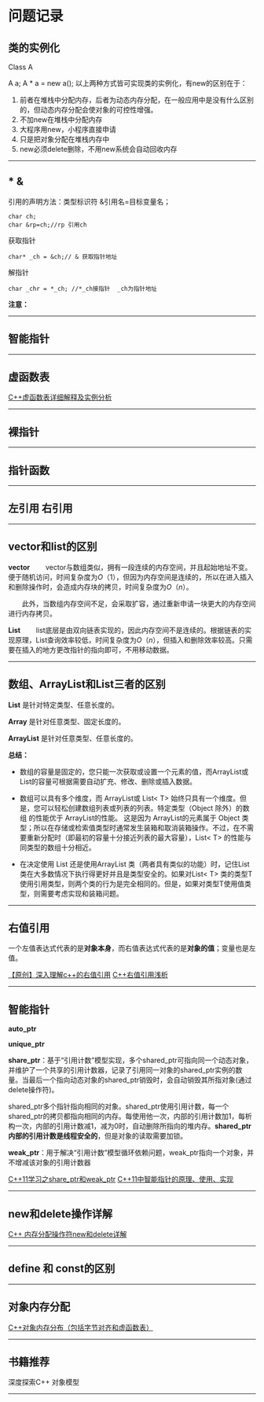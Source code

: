 # 问题记录  

## 类的实例化

Class A

A a;
A * a = new a(); 
以上两种方式皆可实现类的实例化，有new的区别在于：
1. 前者在堆栈中分配内存，后者为动态内存分配，在一般应用中是没有什么区别的，但动态内存分配会使对象的可控性增强。
2. 不加new在堆栈中分配内存
3. 大程序用new，小程序直接申请
4. 只是把对象分配在堆栈内存中
5. new必须delete删除，不用new系统会自动回收内存

******  

## * & 

引用的声明方法：类型标识符 &引用名=目标变量名；

```
char ch;
char &rp=ch;//rp 引用ch
```
>
获取指针
```
char* _ch = &ch;// & 获取指针地址
```

>
解指针
```
char _chr = *_ch; //*_ch接指针  _ch为指针地址
```

**注意：**
******  

## 智能指针  

******

## 虚函数表

[C++虚函数表详细解释及实例分析](https://blog.csdn.net/sunshinewave/article/details/51079204?utm_source=blogxgwz0)

******  

## 裸指针  

******  

## 指针函数  

******  

## 左引用 右引用   

******  

## vector和list的区别

**vector**
　　vector与数组类似，拥有一段连续的内存空间，并且起始地址不变。便于随机访问，时间复杂度为$O（1）$，但因为内存空间是连续的，所以在进入插入和删除操作时，会造成内存块的拷贝，时间复杂度为$O（n）$。

　　此外，当数组内存空间不足，会采取扩容，通过重新申请一块更大的内存空间进行内存拷贝。

**List**
　　list底层是由双向链表实现的，因此内存空间不是连续的。根据链表的实现原理，List查询效率较低，时间复杂度为$O（n）$，但插入和删除效率较高。只需要在插入的地方更改指针的指向即可，不用移动数据。 

****** 

## 数组、ArrayList和List三者的区别 

**List** 是针对特定类型、任意长度的。

**Array** 是针对任意类型、固定长度的。

**ArrayList** 是针对任意类型、任意长度的。

**总结：**
+ 数组的容量是固定的，您只能一次获取或设置一个元素的值，而ArrayList或List<T>的容量可根据需要自动扩充、修改、删除或插入数据。

+ 数组可以具有多个维度，而 ArrayList或 List< T> 始终只具有一个维度。但是，您可以轻松创建数组列表或列表的列表。特定类型（Object 除外）的数组 的性能优于 ArrayList的性能。 这是因为 ArrayList的元素属于 Object 类型；所以在存储或检索值类型时通常发生装箱和取消装箱操作。不过，在不需要重新分配时（即最初的容量十分接近列表的最大容量），List< T> 的性能与同类型的数组十分相近。
    
+ 在决定使用 List<T> 还是使用ArrayList 类（两者具有类似的功能）时，记住List<T> 类在大多数情况下执行得更好并且是类型安全的。如果对List< T> 类的类型T 使用引用类型，则两个类的行为是完全相同的。但是，如果对类型T使用值类型，则需要考虑实现和装箱问题。

******  

## 右值引用  

一个左值表达式代表的是**对象本身**，而右值表达式代表的是**对象的值**；变量也是左值。

[【原创】深入理解c++的右值引用](https://www.cnblogs.com/cposture/p/4927712.html)
[C++右值引用浅析](https://www.cnblogs.com/concurrency/p/4066304.html)

******  

## 智能指针 

**auto_ptr** 

**unique_ptr**

**share_ptr**：基于“引用计数”模型实现，多个shared_ptr可指向同一个动态对象，并维护了一个共享的引用计数器，记录了引用同一对象的shared_ptr实例的数量。当最后一个指向动态对象的shared_ptr销毁时，会自动销毁其所指对象(通过delete操作符)。

shared_ptr多个指针指向相同的对象。shared_ptr使用引用计数，每一个shared_ptr的拷贝都指向相同的内存。每使用他一次，内部的引用计数加1，每析构一次，内部的引用计数减1，减为0时，自动删除所指向的堆内存。**shared_ptr内部的引用计数是线程安全的**，但是对象的读取需要加锁。

**weak_ptr**：用于解决“引用计数”模型循环依赖问题，weak_ptr指向一个对象，并不增减该对象的引用计数器

[C++11学习之share_ptr和weak_ptr](https://www.cnblogs.com/wangshaowei/p/9374389.html) 
[C++11中智能指针的原理、使用、实现](https://www.cnblogs.com/wxquare/p/4759020.html)

******



##  new和delete操作详解

[C++ 内存分配操作符new和delete详解](https://www.cnblogs.com/Philip-Tell-Truth/p/6567808.html)

****** 

## define 和 const的区别

******  

## 对象内存分配 

[C++对象内存分布（包括字节对齐和虚函数表）](https://blog.csdn.net/zhaopengnju/article/details/51570747)

******

## 书籍推荐 

深度探索C++ 对象模型

******